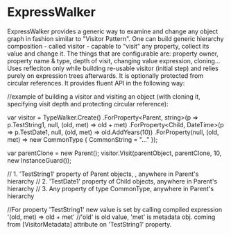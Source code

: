 # ExpressWalker
ExpressWalker provides a generic way to examine and change any object graph in fashion similar to "Visitor Pattern".
One can build generic hierarchy composition - called visitor - capable to "visit" any property, collect its value and change it.
The things that are configurable are: property owner, property name & type, depth of visit, changing value expression, cloning...
Uses refleciton only while building re-usable visitor (initial step) and relies purely on expression trees afterwards.
It is optionally protected from circular references. It provides fluent API in the following way:

//example of building a visitor and visiting an object (with cloning it, specifying visit depth and protecting circular reference):

var visitor = TypeWalker<Parent>.Create()
                  .ForProperty<Parent, string>(p => p.TestString1, null, (old, met) => old + met)
                  .ForProperty<Child, DateTime>(p => p.TestDate1, null, (old, met) => old.AddYears(10))
                  .ForProperty<CommonType>(null, (old, met) => new CommonType { CommonString = "..." });
                  
  var parentClone = new Parent();
  visitor.Visit(parentObject, parentClone, 10, new InstanceGuard()); 

// 1. 'TestString1' property of Parent objects, , anywhere in Parent's hierarchy
// 2. 'TestDate1' property of Child objects, anywhere in Parent's hierarchy
// 3.  Any property of type CommonType, anywhere in Parent's hierarchy

//For property 'TestString1' new value is set by calling compiled expression '(old, met) => old + met'
//'old' is old value, 'met' is metadata obj. coming from [VisitorMetadata] attribute on 'TestString1' property.

